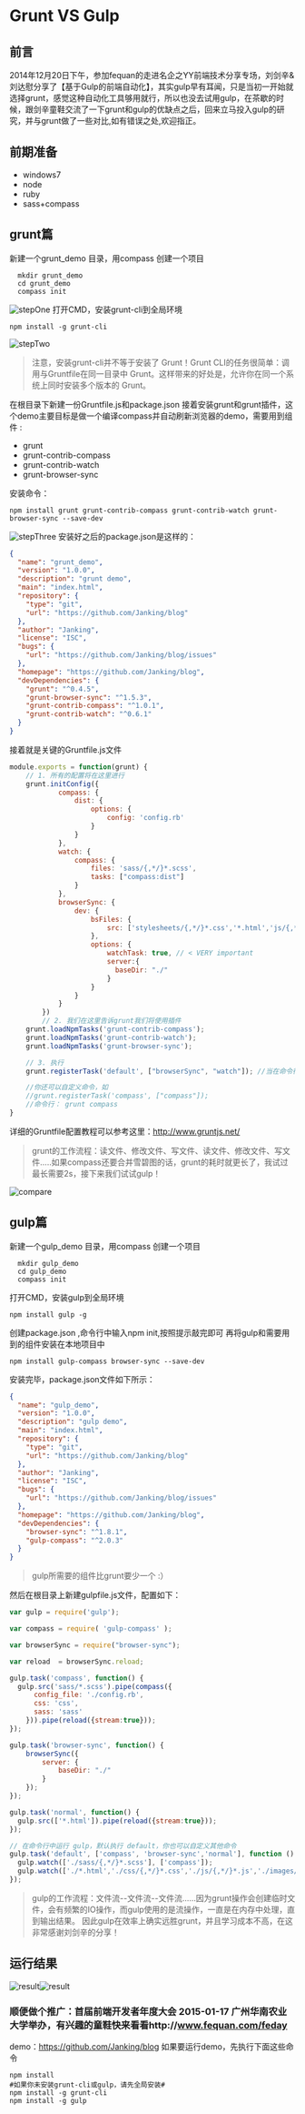 Grunt VS Gulp
=============
前言
-------------
  2014年12月20日下午，参加fequan的走进名企之YY前端技术分享专场，刘剑辛&刘达慰分享了【基于Gulp的前端自动化】，其实gulp早有耳闻，只是当初一开始就选择grunt，感觉这种自动化工具够用就行，所以也没去试用gulp，在茶歇的时候，跟剑辛童鞋交流了一下grunt和gulp的优缺点之后，回来立马投入gulp的研究，并与grunt做了一些对比,如有错误之处,欢迎指正。
  
前期准备
-------------
*   windows7
*   node 
*   ruby 
*   sass+compass

grunt篇
-------------
新建一个grunt_demo 目录，用compass 创建一个项目
```shell
  mkdir grunt_demo
  cd grunt_demo
  compass init
```
![stepOne](http://img.quan.mx/54982516a20a4251.gif)
打开CMD，安装grunt-cli到全局环境
```
npm install -g grunt-cli
```
![stepTwo](http://img.quan.mx/5498279266f65587.gif)

> 注意，安装grunt-cli并不等于安装了 Grunt！Grunt CLI的任务很简单：调用与Gruntfile在同一目录中
> Grunt。这样带来的好处是，允许你在同一个系统上同时安装多个版本的 Grunt。

在根目录下新建一份Gruntfile.js和package.json
接着安装grunt和grunt插件，这个demo主要目标是做一个编译compass并自动刷新浏览器的demo，需要用到组件 :

 - grunt
 - grunt-contrib-compass 
 - grunt-contrib-watch
 - grunt-browser-sync

 安装命令：
```shell
npm install grunt grunt-contrib-compass grunt-contrib-watch grunt-browser-sync --save-dev
```
![stepThree](http://img.quan.mx/5498279fb7689889.gif)
安装好之后的package.json是这样的：
```json
{
  "name": "grunt_demo",
  "version": "1.0.0",
  "description": "grunt demo",
  "main": "index.html",
  "repository": {
    "type": "git",
    "url": "https://github.com/Janking/blog"
  },
  "author": "Janking",
  "license": "ISC",
  "bugs": {
    "url": "https://github.com/Janking/blog/issues"
  },
  "homepage": "https://github.com/Janking/blog",
  "devDependencies": {
    "grunt": "^0.4.5",
    "grunt-browser-sync": "^1.5.3",
    "grunt-contrib-compass": "^1.0.1",
    "grunt-contrib-watch": "^0.6.1"
  }
}

```
接着就是关键的Gruntfile.js文件
```js
module.exports = function(grunt) {
    // 1. 所有的配置将在这里进行
    grunt.initConfig({
            compass: {
                dist: {
                    options: {
                        config: 'config.rb'
                    }
                }
            },
            watch: {
                compass: {
                    files: 'sass/{,*/}*.scss',
                    tasks: ["compass:dist"]
                }
            },
            browserSync: {
                dev: {
                    bsFiles: {
                        src: ['stylesheets/{,*/}*.css','*.html','js/{,*/}*.js'] //监听改变的文件，可以是js，html，css等等
                    },
                    options: {
                        watchTask: true, // < VERY important
                        server:{
                          baseDir: "./"
                        }
                    }
                }
            }
        })
        // 2. 我们在这里告诉grunt我们将使用插件
    grunt.loadNpmTasks('grunt-contrib-compass');
    grunt.loadNpmTasks('grunt-contrib-watch');
    grunt.loadNpmTasks('grunt-browser-sync');

    // 3. 执行
    grunt.registerTask('default', ["browserSync", "watch"]); //当在命令行中敲入 grunt，默认执行default

    //你还可以自定义命令，如
    //grunt.registerTask('compass', ["compass"]); 
    //命令行： grunt compass
}


```

详细的Gruntfile配置教程可以参考这里：http://www.gruntjs.net/

> grunt的工作流程：读文件、修改文件、写文件、读文件、修改文件、写文件.....如果compass还要合并雪碧图的话，grunt的耗时就更长了，我试过最长需要2s，接下来我们试试gulp！

![compare](http://img.quan.mx/54982a6d83498212.png)

gulp篇
-------------
新建一个gulp_demo 目录，用compass 创建一个项目

```shell
  mkdir gulp_demo
  cd gulp_demo
  compass init
```
打开CMD，安装gulp到全局环境
```shell
npm install gulp -g
```
创建package.json ,命令行中输入npm init,按照提示敲完即可
再将gulp和需要用到的组件安装在本地项目中
```shell
npm install gulp-compass browser-sync --save-dev 
```
安装完毕，package.json文件如下所示：
```json
{
  "name": "gulp_demo",
  "version": "1.0.0",
  "description": "gulp demo",
  "main": "index.html",
  "repository": {
    "type": "git",
    "url": "https://github.com/Janking/blog"
  },
  "author": "Janking",
  "license": "ISC",
  "bugs": {
    "url": "https://github.com/Janking/blog/issues"
  },
  "homepage": "https://github.com/Janking/blog",
  "devDependencies": {
    "browser-sync": "^1.8.1",
    "gulp-compass": "^2.0.3"
  }
}


```
> gulp所需要的组件比grunt要少一个 :）

然后在根目录上新建gulpfile.js文件，配置如下：
```js
var gulp = require('gulp');  

var compass = require( 'gulp-compass' );

var browserSync = require("browser-sync");

var reload  = browserSync.reload;

gulp.task('compass', function() {
  gulp.src('sass/*.scss').pipe(compass({
      config_file: './config.rb',
      css: 'css',
      sass: 'sass'
    })).pipe(reload({stream:true}));
});

gulp.task('browser-sync', function() {
    browserSync({
        server: {
            baseDir: "./"
        }
    });
});

gulp.task('normal', function() {
  gulp.src(['*.html']).pipe(reload({stream:true}));
});

// 在命令行中运行 gulp，默认执行 default，你也可以自定义其他命令
gulp.task('default', ['compass', 'browser-sync','normal'], function () {
  gulp.watch(['./sass/{,*/}*.scss'], ['compass']);
  gulp.watch(['./*.html','./css/{,*/}*.css','./js/{,*/}*.js','./images/{,*/}*.{png,jpg}'],['normal']);
});
```
> gulp的工作流程：文件流--文件流--文件流......因为grunt操作会创建临时文件，会有频繁的IO操作，而gulp使用的是流操作，一直是在内存中处理，直到输出结果。 因此gulp在效率上确实远胜grunt，并且学习成本不高，在这非常感谢刘剑辛的分享！

运行结果
-------------

![result](http://img.quan.mx/54982a0851220867.png)![result](http://img.quan.mx/54982a19d3a21880.png)
### 顺便做个推广：首届前端开发者年度大会 2015-01-17 广州华南农业大学举办，有兴趣的童鞋快来看看http://www.fequan.com/feday

demo：https://github.com/Janking/blog
如果要运行demo，先执行下面这些命令
```shell
npm install
#如果你未安装grunt-cli或gulp，请先全局安装#
npm install -g grunt-cli
npm install -g gulp

```
